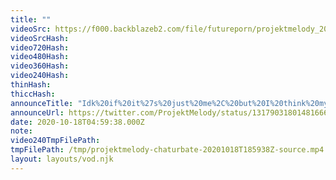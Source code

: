 ```yaml
---
title: ""
videoSrc: https://f000.backblazeb2.com/file/futureporn/projektmelody_2020-10-18_18-58-37.mkv
videoSrcHash: 
video720Hash: 
video480Hash: 
video360Hash: 
video240Hash: 
thinHash: 
thiccHash: 
announceTitle: "Idk%20if%20it%27s%20just%20me%2C%20but%20I%20think%20my%20ass%20looks%20bigger%20today%20%28and%20don%27t%20you%20say%20otherwise%29"
announceUrl: https://twitter.com/ProjektMelody/status/1317903180148166657
date: 2020-10-18T04:59:38.000Z
note: 
video240TmpFilePath: 
tmpFilePath: /tmp/projektmelody-chaturbate-20201018T185938Z-source.mp4
layout: layouts/vod.njk
---
```

